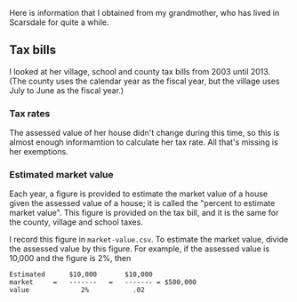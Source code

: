 Here is information that I obtained from my grandmother, who has lived in
Scarsdale for quite a while.

## Tax bills
I looked at her village, school and county tax bills from 2003 until 2013.
(The county uses the calendar year as the fiscal year, but the village
uses July to June as the fiscal year.)

### Tax rates

The assessed value of her house didn't change during this time, so this
is almost enough informamtion to calculate her tax rate. All that's
missing is her exemptions.

### Estimated market value
Each year, a figure is provided to estimate the market value of a house
given the assessed value of a house; it is called the "percent to estimate
market value". This figure is provided on the tax bill, and it is the same
for the county, village and school taxes.

I record this figure in `market-value.csv`. To estimate the market value,
divide the assessed value by this figure. For example, if the assessed
value is 10,000 and the figure is 2%, then

    Estimated      $10,000       $10,000
    market     =   -------   =   ------- = $500,000
    value             2%           .02
